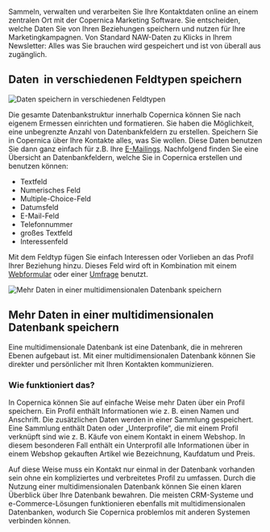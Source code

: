 Sammeln, verwalten und verarbeiten Sie Ihre Kontaktdaten online an einem
zentralen Ort mit der Copernica Marketing Software. Sie entscheiden,
welche Daten Sie von Ihren Beziehungen speichern und nutzen für Ihre
Marketingkampagnen. Von Standard NAW-Daten zu Klicks in Ihrem
Newsletter: Alles was Sie brauchen wird gespeichert und ist von überall
aus zugänglich.

Daten  in verschiedenen Feldtypen speichern
-------------------------------------------

![Daten speichern in verschiedenen
Feldtypen](Copernicacom/de-erstellen-sie-ihre-eigene-datenbank-thumb.png "Daten speichern in verschiedenen Feldtypen")

Die gesamte Datenbankstruktur innerhalb Copernica können Sie nach
eigenem Ermessen einrichten und formatieren. Sie haben die Möglichkeit,
eine unbegrenzte Anzahl von Datenbankfeldern zu erstellen. Speichern Sie
in Copernica über Ihre Kontakte alles, was Sie wollen. Diese Daten
benutzen Sie dann ganz einfach für z.B. Ihre
[E-Mailings](http://www.copernica.com/de/funktionen/e-mailings "E-Mailings").
Nachfolgend finden Sie eine Übersicht an Datenbankfeldern, welche Sie in
Copernica erstellen und benutzen können:

-   Textfeld
-   Numerisches Feld
-   Multiple-Choice-Feld
-   Datumsfeld
-   E-Mail-Feld
-   Telefonnummer
-   großes Textfeld
-   Interessenfeld

Mit dem Feldtyp fügen Sie einfach Interessen oder Vorlieben an das
Profil Ihrer Beziehung hinzu. Dieses Feld wird oft in Kombination mit
einem
[Webformular](http://www.copernica.com/de/funktionen/webseiten/verschiedene-webformulare "Webformular")
oder einer
[Umfrage](http://www.copernica.com/de/funktionen/webseiten/umfragen "Umfrage")
benutzt.

![Mehr Daten in einer multidimensionalen Datenbank
speichern](Copernicacom/multidimensional-database.jpg "Mehr Daten in einer multidimensionalen Datenbank speichern")

Mehr Daten in einer multidimensionalen Datenbank speichern
----------------------------------------------------------

Eine multidimensionale Datenbank ist eine Datenbank, die in mehreren
Ebenen aufgebaut ist. Mit einer multidimensionalen Datenbank können Sie
direkter und persönlicher mit Ihren Kontakten kommunizieren.

### Wie funktioniert das?

In Copernica können Sie auf einfache Weise mehr Daten über ein Profil
speichern. Ein Profil enthält Informationen wie z. B. einen Namen und
Anschrift. Die zusätzlichen Daten werden in einer Sammlung gespeichert.
Eine Sammlung enthält Daten oder „Unterprofile“, die mit einem Profil
verknüpft sind wie z. B. Käufe von einem Kontakt in einem Webshop. In
diesem besonderen Fall enthält ein Unterprofil alle Informationen über
in einem Webshop gekauften Artikel wie Bezeichnung, Kaufdatum und Preis.

Auf diese Weise muss ein Kontakt nur einmal in der Datenbank vorhanden
sein ohne ein kompliziertes und verbreitetes Profil zu umfassen. Durch
die Nutzung einer multidimensionalen Datenbank können Sie einen klaren
Überblick über Ihre Datenbank bewahren. Die meisten CRM-Systeme und
e-Commerce-Lösungen funktionieren ebenfalls mit multidimensionalen
Datenbanken, wodurch Sie Copernica problemlos mit anderen Systemen
verbinden können.
